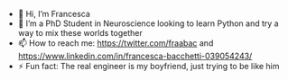 - 👋 Hi, I’m Francesca
- 👀 I’m a PhD Student in Neuroscience looking to learn Python and try a way to mix these worlds together
- 📫 How to reach me: https://twitter.com/fraabac and https://www.linkedin.com/in/francesca-bacchetti-039054243/
- ⚡ Fun fact: The real engineer is my boyfriend, just trying to be like him

<!---
fraabac/fraabac is a ✨ special ✨ repository because its `README.md` (this file) appears on your GitHub profile.
You can click the Preview link to take a look at your changes.
--->

